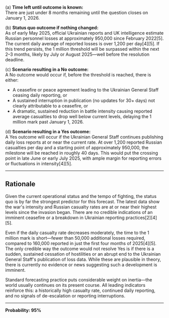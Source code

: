 (a) **Time left until outcome is known:**  
There are just under 8 months remaining until the question closes on January 1, 2026.

(b) **Status quo outcome if nothing changed:**  
As of early May 2025, official Ukrainian reports and UK intelligence estimate Russian personnel losses at approximately 950,000 since February 2022[5]. The current daily average of reported losses is over 1,200 per day[4][5]. If this trend persists, the 1 million threshold will be surpassed within the next 2–3 months, likely by July or August 2025—well before the resolution deadline.

(c) **Scenario resulting in a No outcome:**  
A No outcome would occur if, before the threshold is reached, there is either:

- A ceasefire or peace agreement leading to the Ukrainian General Staff ceasing daily reporting, or  
- A sustained interruption in publication (no updates for 30+ days) not clearly attributable to a ceasefire, or  
- A dramatic, sustained reduction in battle intensity causing reported average casualties to drop well below current levels, delaying the 1 million mark past January 1, 2026.

(d) **Scenario resulting in a Yes outcome:**  
A Yes outcome will occur if the Ukrainian General Staff continues publishing daily loss reports at or near the current rate. At over 1,200 reported Russian casualties per day and a starting point of approximately 950,000, the milestone will be reached in roughly 40 days. This would put the crossing point in late June or early July 2025, with ample margin for reporting errors or fluctuations in intensity[4][5].

---

## Rationale

Given the current operational status and the tempo of fighting, the status quo is by far the strongest predictor for this forecast. The latest data show the war's intensity and Russian casualty rates are at or near their highest levels since the invasion began. There are no credible indications of an imminent ceasefire or a breakdown in Ukrainian reporting practices[2][4][5].

Even if the daily casualty rate decreases moderately, the time to the 1 million mark is short—fewer than 50,000 additional losses required, compared to 160,000 reported in just the first four months of 2025[4][5]. The only credible way the outcome would not resolve Yes is if there is a sudden, sustained cessation of hostilities or an abrupt end to the Ukrainian General Staff's publication of loss data. While these are plausible in theory, there is currently no evidence or news suggesting such a development is imminent.

Standard forecasting practice puts considerable weight on inertia—the world usually continues on its present course. All leading indicators reinforce this: a historically high casualty rate, continued daily reporting, and no signals of de-escalation or reporting interruptions.

---

**Probability: 95%**